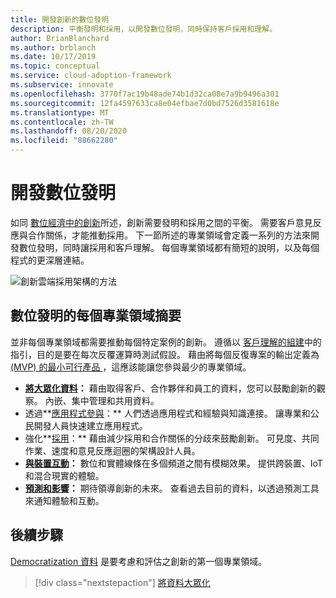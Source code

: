 ```yaml
---
title: 開發創新的數位發明
description: 平衡發明和採用，以開發數位發明，同時保持客戶採用和理解。
author: BrianBlanchard
ms.author: brblanch
ms.date: 10/17/2019
ms.topic: conceptual
ms.service: cloud-adoption-framework
ms.subservice: innovate
ms.openlocfilehash: 3770f7ac19b48ade74b1d32ca08e7a9b9496a301
ms.sourcegitcommit: 12fa4597633ca8e04efbae7d0bd7526d3581618e
ms.translationtype: MT
ms.contentlocale: zh-TW
ms.lasthandoff: 08/20/2020
ms.locfileid: "88662280"
---
```

# <a name="develop-digital-inventions"></a>開發數位發明

如同 [數位經濟中的創新](./index.md)所述，創新需要發明和採用之間的平衡。 需要客戶意見反應與合作關係，才能推動採用。 下一節所述的專業領域會定義一系列的方法來開發數位發明，同時讓採用和客戶理解。 每個專業領域都有簡短的說明，以及每個程式的更深層連結。

![創新雲端採用架構的方法](../../_images/innovate/innovate-methodology.png)

## <a name="summary-of-each-discipline-of-digital-invention"></a>數位發明的每個專業領域摘要

並非每個專業領域都需要推動每個特定案例的創新。 遵循以 [客戶理解的組建](./build.md)中的指引，目的是要在每次反覆運算時測試假設。 藉由將每個反復專案的輸出定義為 [ (MVP) 的最小可行產品 ](../../govern/policy-compliance/index.md)，這應該能讓您參與最少的專業領域。

- **[將大眾化資料](./data.md)：** 藉由取得客戶、合作夥伴和員工的資料，您可以鼓勵創新的觀察。 內嵌、集中管理和共用資料。
- 透過**[應用程式參與](./apps.md)：** 人們透過應用程式和經驗與知識連接。 讓專業和公民開發人員快速建立應用程式。
- 強化**[採用](./ci-cd.md)：** 藉由減少採用和合作關係的分歧來鼓勵創新。 可見度、共同作業、速度和意見反應迴圈的架構設計人員。
- **[與裝置互動](./devices.md)：** 數位和實體線條在多個頻道之間有模糊效果。 提供跨裝置、IoT 和混合現實的體驗。
- **[預測和影響](./predict.md)：** 期待領導創新的未來。 查看過去目前的資料，以透過預測工具來通知體驗和互動。

## <a name="next-steps"></a>後續步驟

[Democratization 資料](./data.md) 是要考慮和評估之創新的第一個專業領域。

> [!div class="nextstepaction"]
> [將資料大眾化](./data.md)

